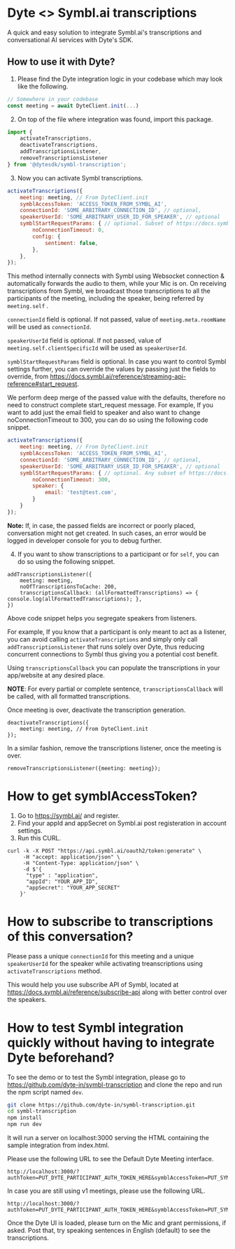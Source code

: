 # Dyte <> Symbl.ai transcriptions

A quick and easy solution to integrate Symbl.ai's transcriptions and conversational AI services with Dyte's SDK.

## How to use it with Dyte?

1. Please find the Dyte integration logic in your codebase which may look like the following.

```js
// Somewhere in your codebase
const meeting = await DyteClient.init(...)
```

2. On top of the file where integration was found, import this package.

```js
import {
    activateTranscriptions,
    deactivateTranscriptions,
    addTranscriptionsListener,
    removeTranscriptionsListener
} from '@dytesdk/symbl-transcription';
```


3. Now you can activate Symbl transcriptions.

```js
activateTranscriptions({
    meeting: meeting, // From DyteClient.init
    symblAccessToken: 'ACCESS_TOKEN_FROM_SYMBL_AI',
    connectionId: 'SOME_ARBITRARY_CONNECTION_ID', // optional,
    speakerUserId: 'SOME_ARBITRARY_USER_ID_FOR_SPEAKER', // optional
    symblStartRequestParams: { // optional. Subset of https://docs.symbl.ai/reference/streaming-api-reference#start_request
        noConnectionTimeout: 0,
        config: {
            sentiment: false,
        },
    },
});
```

This method internally connects with Symbl using Websocket connection & automatically forwards the audio to them, while your Mic is on. On receiving transcriptions from Symbl, we broadcast those transcriptions to all the participants of the meeting, including the speaker, being referred by `meeting.self` .

`connectionId` field is optional. If not passed, value of `meeting.meta.roomName` will be used as `connectionId`.

`speakerUserId` field is optional. If not passed, value of `meeting.self.clientSpecificId` will be used as `speakerUserId`.

`symblStartRequestParams` field is optional. In case you want to control Symbl settings further, you can override the values by passing just the fields to override, from https://docs.symbl.ai/reference/streaming-api-reference#start_request. 

We perform deep merge of the passed value with the defaults, therefore no need to construct complete start_request message. For example, If you want to add just the email field to speaker and also want to change noConnectionTimeout to 300, you can do so using the following code snippet.

```js
activateTranscriptions({
    meeting: meeting, // From DyteClient.init
    symblAccessToken: 'ACCESS_TOKEN_FROM_SYMBL_AI',
    connectionId: 'SOME_ARBITRARY_CONNECTION_ID', // optional,
    speakerUserId: 'SOME_ARBITRARY_USER_ID_FOR_SPEAKER', // optional
    symblStartRequestParams: { // optional. Any subset of https://docs.symbl.ai/reference/streaming-api-reference#start_request
        noConnectionTimeout: 300,
        speaker: {
            email: 'test@test.com',
        }
    }
});
```

<b>Note:</b> If, in case, the passed fields are incorrect or poorly placed, conversation might not get created. In such cases, an error would be logged in developer console for you to debug further.


4. If you want to show transcriptions to a participant or for `self`, you can do so using the following snippet.

```
addTranscriptionsListener({
    meeting: meeting,
    noOfTranscriptionsToCache: 200,
    transcriptionsCallback: (allFormattedTranscriptions) => { console.log(allFormattedTranscriptions); },
})
```

Above code snippet helps you segregate speakers from listeners.

For example, If you know that a participant is only meant to act as a listener, you can avoid calling `activateTranscriptions` and simply only call `addTranscriptionsListener` that runs solely over Dyte, thus reducing concurrent connections to Symbl thus giving you a potential cost benefit.


Using `transcriptionsCallback` you can populate the transcriptions in your app/website at any desired place.

<b>NOTE</b>: For every partial or complete sentence, `transcriptionsCallback` will be called, with all formatted transcriptions.

Once meeting is over, deactivate the transcription generation.

```
deactivateTranscriptions({
    meeting: meeting, // From DyteClient.init
});
```
In a similar fashion, remove the transcriptions listener, once the meeting is over.

```
removeTranscriptionsListener({meeting: meeting});
```


# How to get symblAccessToken?

1. Go to <https://symbl.ai/> and register.
2. Find your appId and appSecret on Symbl.ai post registeration in account settings.
3. Run this CURL.

```
curl -k -X POST "https://api.symbl.ai/oauth2/token:generate" \
     -H "accept: application/json" \
     -H "Content-Type: application/json" \
     -d $'{
      "type" : "application",
      "appId": "YOUR_APP_ID",
      "appSecret": "YOUR_APP_SECRET"
    }'
```

# How to subscribe to transcriptions of this conversation?

Please pass a unique `connectionId` for this meeting and a unique `speakerUserId` for the speaker while activating treanscriptions using `activateTranscriptions` method.

This would help you use subscribe API of Symbl, located at https://docs.symbl.ai/reference/subscribe-api along with better control over the speakers.

# How to test Symbl integration quickly without having to integrate Dyte beforehand?

To see the demo or to test the Symbl integration, please go to https://github.com/dyte-in/symbl-transcription and clone the repo and run the npm script named `dev`.

```sh
git clone https://github.com/dyte-in/symbl-transcription.git
cd symbl-transcription
npm install
npm run dev
```

It will run a server on localhost:3000 serving the HTML containing the sample integration from index.html.

Please use the following URL to see the Default Dyte Meeting interface.

```text
http://localhost:3000/?authToken=PUT_DYTE_PARTICIPANT_AUTH_TOKEN_HERE&symblAccessToken=PUT_SYMBL_ACCESS_TOKEN_HERE

```

In case you are still using v1 meetings, please use the following URL.
```text
http://localhost:3000/?authToken=PUT_DYTE_PARTICIPANT_AUTH_TOKEN_HERE&symblAccessToken=PUT_SYMBL_ACCESS_TOKEN_HERE&roomName=PUT_DYTE_ROOM_NAME_HERE
```

Once the Dyte UI is loaded, please turn on the Mic and grant permissions, if asked. Post that, try speaking sentences in English (default) to see the transcriptions.
